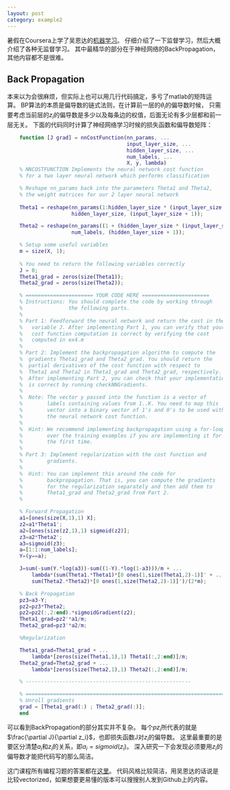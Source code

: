 ```yaml
---
layout: post
category: example2
---
```

<head>
    <script src="https://cdn.mathjax.org/mathjax/latest/MathJax.js?config=TeX-AMS-MML_HTMLorMML" type="text/javascript"></script>
    <script type="text/x-mathjax-config">
        MathJax.Hub.Config({
            tex2jax: {
            skipTags: ['script', 'noscript', 'style', 'textarea', 'pre'],
            inlineMath: [['$','$']]
            }
        });
    </script>
</head>


暑假在Coursera上学了吴恩达的[机器学习](https://www.coursera.org/learn/machine-learning/)。
仔细介绍了一下监督学习，然后大概介绍了各种无监督学习。
其中最精华的部分在于神经网络的BackPropagation，其他内容都不是很难。

## Back Propagation

本来以为会很麻烦，但实际上也可以用几行代码搞定，多亏了matlab的矩阵运算。
BP算法的本质是偏导数的链式法则，在计算前一层的$\theta_i$的偏导数时候，
只需要考虑当前层的$z_i$的偏导数是多少以及每条边的权值，后面无论有多少层都和前一层无关。
下面的代码同时计算了神经网络学习时候的损失函数和偏导数矩阵：

```matlab
    function [J grad] = nnCostFunction(nn_params, ...
                                       input_layer_size, ...
                                       hidden_layer_size, ...
                                       num_labels, ...
                                       X, y, lambda)
    % NNCOSTFUNCTION Implements the neural network cost function
    % for a two layer neural network which performs classification

    % Reshape nn_params back into the parameters Theta1 and Theta2, 
    % the weight matrices for our 2 layer neural network
    
    Theta1 = reshape(nn_params(1:hidden_layer_size * (input_layer_size + 1)), ...
                     hidden_layer_size, (input_layer_size + 1));

    Theta2 = reshape(nn_params((1 + (hidden_layer_size * (input_layer_size + 1))):end), ...
                     num_labels, (hidden_layer_size + 1));

    % Setup some useful variables
    m = size(X, 1);
         
    % You need to return the following variables correctly 
    J = 0;
    Theta1_grad = zeros(size(Theta1));
    Theta2_grad = zeros(size(Theta2));

    % ====================== YOUR CODE HERE ======================
    % Instructions: You should complete the code by working through
    %               the following parts.
    %
    % Part 1: Feedforward the neural network and return the cost in the
    %   variable J. After implementing Part 1, you can verify that your
    %   cost function computation is correct by verifying the cost
    %   computed in ex4.m
    %
    % Part 2: Implement the backpropagation algorithm to compute the 
    %  gradients Theta1_grad and Theta2_grad. You should return the
    %  partial derivatives of the cost function with respect to
    %  Theta1 and Theta2 in Theta1_grad and Theta2_grad, respectively.
    %  After implementing Part 2, you can check that your implementation 
    %  is correct by running checkNNGradients.
    %
    %  Note: The vector y passed into the function is a vector of
    %        labels containing values from 1..K. You need to map this
    %        vector into a binary vector of 1's and 0's to be used with
    %        the neural network cost function.
    %
    %  Hint: We recommend implementing backpropagation using a for-loop
    %        over the training examples if you are implementing it for
    %        the first time.
    %
    % Part 3: Implement regularization with the cost function and
    %        gradients.
    %
    %  Hint: You can implement this around the code for
    %        backpropagation. That is, you can compute the gradients
    %        for the regularization separately and then add them to
    %        Theta1_grad and Theta2_grad from Part 2.
    %

    % Forward Propagation
    a1=[ones(size(X,1),1) X];
    z2=a1*Theta1';
    a2=[ones(size(z2,1),1) sigmoid(z2)];
    z3=a2*Theta2';
    a3=sigmoid(z3);
    a=[1:1:num_labels];
    Y=(y==a);

    J=sum(-sum(Y.*log(a3))-sum((1-Y).*log(1-a3)))/m + ...
        lambda*(sum(Theta1.*Theta1)*[0 ones(1,size(Theta1,2)-1)]' + ...
        sum(Theta2.*Theta2)*[0 ones(1,size(Theta2,2)-1)]')/(2*m);

    % Back Propagation
    pz3=a3-Y;
    pz2=pz3*Theta2;
    pz2=pz2(:,2:end).*sigmoidGradient(z2);
    Theta1_grad=pz2'*a1/m;
    Theta2_grad=pz3'*a2/m;

    %Regularization

    Theta1_grad=Theta1_grad + ...
        lambda*[zeros(size(Theta1,1),1) Theta1(:,2:end)]/m;
    Theta2_grad=Theta2_grad + ...
        lambda*[zeros(size(Theta2,1),1) Theta2(:,2:end)]/m;

    % ------------------------------------------------------

    % =================================================================
    % Unroll gradients
    grad = [Theta1_grad(:) ; Theta2_grad(:)];
    end
```

可以看到BackPropagation的部分其实并不复杂。
每个$pz_i$所代表的就是$\frac{\partial J}{\partial z_i}$，也即损失函数J对$z_i$的偏导数。
这里最重要的是要区分清楚$a_i$和$z_i$的关系，即$a_i=sigmoid(z_i)$。
深入研究一下会发现必须要用$z_i$的偏导数才能把代码写的那么简洁。

这门课程所有编程习题的答案都在[这里](https://github.com/hyf20010101/machine_learning)。
代码风格比较简洁，用吴恩达的话说是比较vectorized，如果想要更易懂的版本可以搜搜别人发到Github上的内容。
